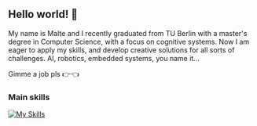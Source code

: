 ## Hello world! 👋

My name is Malte and I recently graduated from TU Berlin with a master's degree in Computer Science, with a focus on cognitive systems. Now I am eager to apply my skills, and develop creative solutions for all sorts of challenges. AI, robotics, embedded systems, you name it...

Gimme a job pls 👉👈

### Main skills
[![My Skills](https://skillicons.dev/icons?i=py,cpp,c,java,js,ts,tensorflow,matlab,anaconda,arduino,docker,cmake,linux,latex,figma,androidstudio,blender,ableton&perline=9)](https://www.linkedin.com/in/malte-bernhard/)

<!--
[![My Skills](https://skillicons.dev/icons?i=py)]()
[![My Skills](https://skillicons.dev/icons?i=cpp)]()
-->

<!--
**maltebernhard/maltebernhard** is a ✨ _special_ ✨ repository because its `README.md` (this file) appears on your GitHub profile.

Here are some ideas to get you started:

- 🔭 I’m currently working on ...
- 🌱 I’m currently learning ...
- 👯 I’m looking to collaborate on ...
- 🤔 I’m looking for help with ...
- 💬 Ask me about ...
- 📫 How to reach me: ...
- 😄 Pronouns: ...
- ⚡ Fun fact: ...
-->

